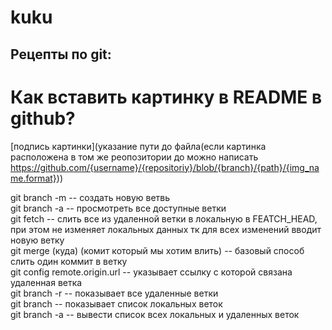 # kuku
## Рецепты по git:  
# Как вставить картинку в README в github?  
[подпись картинки](указание пути до файла(если картинка расположена в том же реопозитории до можно написать https://github.com/{username}/{repositoriy}/blob/{branch}/{path}/{img_name.format}))  

git branch -m <name> -- создать новую ветвь  
git branch -a -- просмотреть все доступные ветки  
git fetch -- слить все из удаленной ветки в локальную в FEATCH_HEAD, при этом не изменяет локальных данных тк для всех изменений вводит новую ветку  
git merge (куда) (комит который мы хотим влить) -- базовый способ слить один коммит в ветку  
git config remote.origin.url -- указывает ссылку с которой связана удаленная ветка  
git branch -r -- показывает все удаленные ветки  
git branch  -- показывает список локальных веток  
git branch -a -- вывести список всех локальных и удаленных веток  

